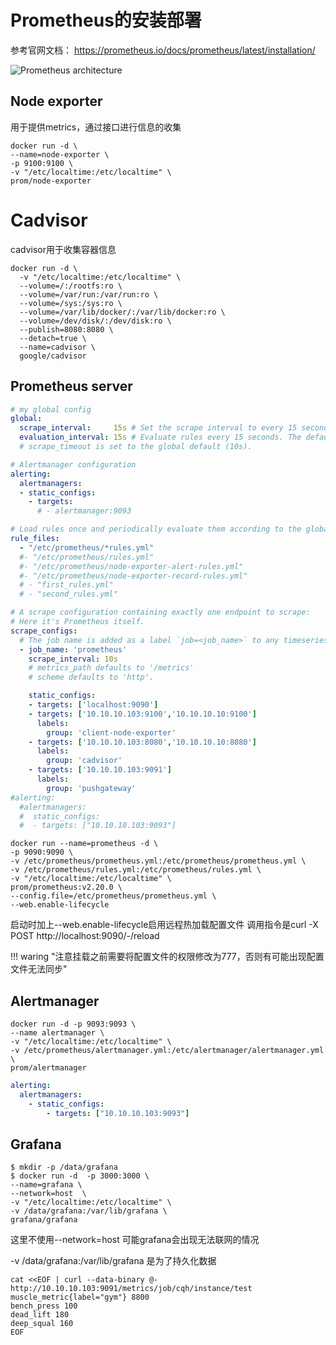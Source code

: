 # Prometheus的安装部署

参考官网文档：   https://prometheus.io/docs/prometheus/latest/installation/



![Prometheus architecture](https://prometheus.io/assets/architecture.png)





## Node exporter

用于提供metrics，通过接口进行信息的收集

```shell
docker run -d \
--name=node-exporter \
-p 9100:9100 \
-v "/etc/localtime:/etc/localtime" \
prom/node-exporter
```



# Cadvisor

cadvisor用于收集容器信息

```shell
docker run -d \
  -v "/etc/localtime:/etc/localtime" \
  --volume=/:/rootfs:ro \
  --volume=/var/run:/var/run:ro \
  --volume=/sys:/sys:ro \
  --volume=/var/lib/docker/:/var/lib/docker:ro \
  --volume=/dev/disk/:/dev/disk:ro \
  --publish=8080:8080 \
  --detach=true \
  --name=cadvisor \
  google/cadvisor
```



## Prometheus server 

```yml
# my global config
global:
  scrape_interval:     15s # Set the scrape interval to every 15 seconds. Default is every 1 minute.
  evaluation_interval: 15s # Evaluate rules every 15 seconds. The default is every 1 minute.
  # scrape_timeout is set to the global default (10s).

# Alertmanager configuration
alerting:
  alertmanagers:
  - static_configs:
    - targets:
      # - alertmanager:9093

# Load rules once and periodically evaluate them according to the global 'evaluation_interval'.
rule_files:
  - "/etc/prometheus/*rules.yml"
  #- "/etc/prometheus/rules.yml"
  #- "/etc/prometheus/node-exporter-alert-rules.yml"
  #- "/etc/prometheus/node-exporter-record-rules.yml"
  # - "first_rules.yml"
  # - "second_rules.yml"

# A scrape configuration containing exactly one endpoint to scrape:
# Here it's Prometheus itself.
scrape_configs:
  # The job name is added as a label `job=<job_name>` to any timeseries scraped from this config.
  - job_name: 'prometheus'
    scrape_interval: 10s
    # metrics_path defaults to '/metrics'
    # scheme defaults to 'http'.

    static_configs:
    - targets: ['localhost:9090']
    - targets: ['10.10.10.103:9100','10.10.10.10:9100']
      labels:
        group: 'client-node-exporter'
    - targets: ['10.10.10.103:8080','10.10.10.10:8080']
      labels:
        group: 'cadvisor'
    - targets: ['10.10.10.103:9091']
      labels:
        group: 'pushgateway'
#alerting:
  #alertmanagers:
  #  static_configs:
  #  - targets: ["10.10.10.103:9093"]

```



```shell
docker run --name=prometheus -d \
-p 9090:9090 \
-v /etc/prometheus/prometheus.yml:/etc/prometheus/prometheus.yml \
-v /etc/prometheus/rules.yml:/etc/prometheus/rules.yml \
-v "/etc/localtime:/etc/localtime" \
prom/prometheus:v2.20.0 \
--config.file=/etc/prometheus/prometheus.yml \
--web.enable-lifecycle
```



启动时加上--web.enable-lifecycle启用远程热加载配置文件
调用指令是curl -X POST  http://localhost:9090/-/reload

!!! waring "注意挂载之前需要将配置文件的权限修改为777，否则有可能出现配置文件无法同步"



## Alertmanager

```
docker run -d -p 9093:9093 \
--name alertmanager \
-v "/etc/localtime:/etc/localtime" \
-v /etc/prometheus/alertmanager.yml:/etc/alertmanager/alertmanager.yml \
prom/alertmanager
```





```yml
alerting:
  alertmanagers:
    - static_configs:
        - targets: ["10.10.10.103:9093"]
```



## Grafana

```shell
$ mkdir -p /data/grafana 
$ docker run -d  -p 3000:3000 \
--name=grafana \
--network=host  \
-v "/etc/localtime:/etc/localtime" \
-v /data/grafana:/var/lib/grafana \
grafana/grafana
```

这里不使用--network=host 可能grafana会出现无法联网的情况

 -v /data/grafana:/var/lib/grafana 是为了持久化数据





```
cat <<EOF | curl --data-binary @- http://10.10.10.103:9091/metrics/job/cqh/instance/test
muscle_metric{label="gym"} 8800
bench_press 100
dead_lift 180
deep_squal 160
EOF
```

